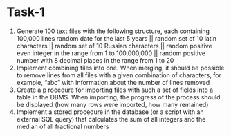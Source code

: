 # Task-1
1. Generate 100 text files with the following structure, each containing 100,000 lines
random date for the last 5 years || random set of 10 latin characters || random set of 10 Russian characters || random positive even integer in the range from 1 to 100,000,000 || random positive number with 8 decimal places in the range from 1 to 20
2. Implement combining files into one. When merging, it should be possible to remove lines from all files with a given combination of characters, for example, “abc” with information about the number of lines removed
3. Create a p  rocedure for importing files with such a set of fields into a table in the DBMS. When importing, the progress of the process should be displayed (how many rows were imported, how many remained)
4. Implement a stored procedure in the database (or a script with an external SQL query) that calculates the sum of all integers and the median of all fractional numbers

